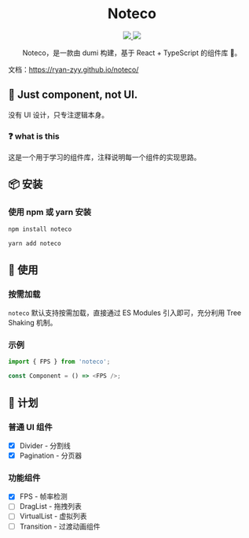 <h1 align="center">Noteco</h1>

<p align="center">
    <a href="https://www.npmjs.org/package/noteco">
        <img src="https://img.shields.io/npm/v/noteco.svg">
    </a>
    <a href="https://npmcharts.com/compare/noteco?minimal=true">
        <img src="http://img.shields.io/npm/dm/noteco.svg">
    </a>
  <br>
</p>
<p align="center">
    Noteco，是一款由 dumi 构建，基于 React + TypeScript 的组件库 🚀。
</p>

文档：https://ryan-zyy.github.io/noteco/

## 🌼 Just component, not UI.

没有 UI 设计，只专注逻辑本身。

### ❓ what is this

这是一个用于学习的组件库，注释说明每一个组件的实现思路。

## 📦 安装

### 使用 npm 或 yarn 安装

```bash
npm install noteco
```

```bash
yarn add noteco
```

## 🔨 使用

### 按需加载

`noteco` 默认支持按需加载，直接通过 ES Modules 引入即可，充分利用 Tree Shaking 机制。

### 示例

```js
import { FPS } from 'noteco';

const Component = () => <FPS />;
```

## 📅 计划

### 普通 UI 组件

- [x] Divider - 分割线
- [x] Pagination - 分页器

### 功能组件

- [x] FPS - 帧率检测
- [ ] DragList - 拖拽列表
- [ ] VirtualList - 虚拟列表
- [ ] Transition - 过渡动画组件
